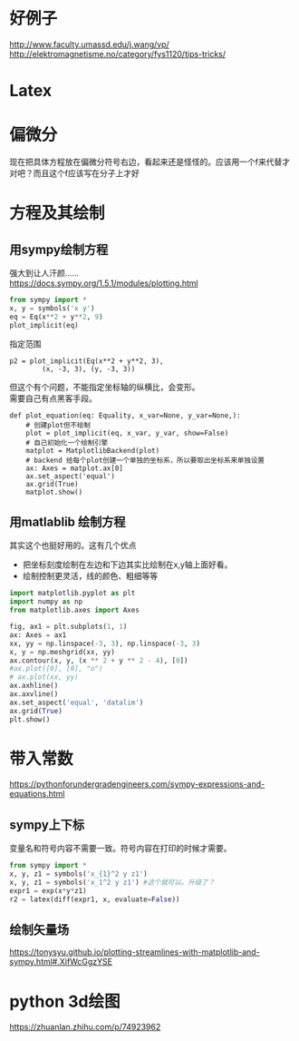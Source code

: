 # 好例子
http://www.faculty.umassd.edu/j.wang/vp/  
http://elektromagnetisme.no/category/fys1120/tips-tricks/  
# Latex
# 偏微分
现在把具体方程放在偏微分符号右边，看起来还是怪怪的。应该用一个f来代替才对吧？而且这个f应该写在分子上才好

# 方程及其绘制
## 用sympy绘制方程
强大到让人汗颜......  
https://docs.sympy.org/1.5.1/modules/plotting.html 
```python
from sympy import *
x, y = symbols('x y')
eq = Eq(x**2 + y**2, 9)
plot_implicit(eq)

```
指定范围
```
p2 = plot_implicit(Eq(x**2 + y**2, 3),
        (x, -3, 3), (y, -3, 3))
```

但这个有个问题，不能指定坐标轴的纵横比，会变形。  
需要自己有点黑客手段。

```
def plot_equation(eq: Equality, x_var=None, y_var=None,):
    # 创建plot但不绘制
    plot = plot_implicit(eq, x_var, y_var, show=False)
    # 自己初始化一个绘制引擎
    matplot = MatplotlibBackend(plot)
    # backend 给每个plot创建一个单独的坐标系，所以要取出坐标系来单独设置
    ax: Axes = matplot.ax[0]
    ax.set_aspect('equal')
    ax.grid(True)
    matplot.show()
```

## 用matlablib 绘制方程
其实这个也挺好用的。这有几个优点
- 把坐标刻度绘制在左边和下边其实比绘制在x,y轴上面好看。
- 绘制控制更灵活，线的颜色、粗细等等
```python
import matplotlib.pyplot as plt
import numpy as np
from matplotlib.axes import Axes

fig, ax1 = plt.subplots(1, 1)
ax: Axes = ax1
xx, yy = np.linspace(-3, 3), np.linspace(-3, 3)
x, y = np.meshgrid(xx, yy)
ax.contour(x, y, (x ** 2 + y ** 2 - 4), [0])
#ax.plot([0], [0], "o")
# ax.plot(xx, yy)
ax.axhline()
ax.axvline()
ax.set_aspect('equal', 'datalim')
ax.grid(True)
plt.show()
```
# 带入常数
https://pythonforundergradengineers.com/sympy-expressions-and-equations.html

## sympy上下标
变量名和符号内容不需要一致。符号内容在打印的时候才需要。

```python
from sympy import *
x, y, z1 = symbols('x_{1}^2 y z1')
x, y, z1 = symbols('x_1^2 y z1') #这个就可以。升级了？
expr1 = exp(x*y*z1)
r2 = latex(diff(expr1, x, evaluate=False))
```

## 绘制矢量场
https://tonysyu.github.io/plotting-streamlines-with-matplotlib-and-sympy.html#.XifWcGgzYSE


# python 3d绘图
https://zhuanlan.zhihu.com/p/74923962
